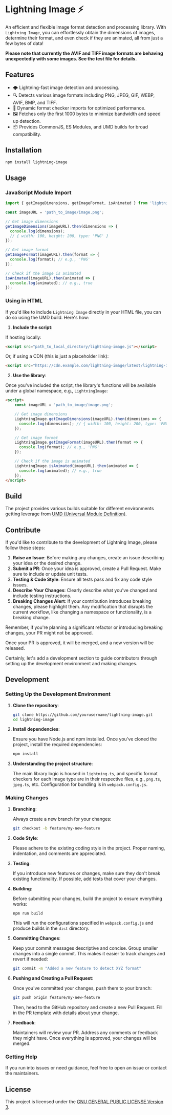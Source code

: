 # Lightning Image ⚡️

An efficient and flexible image format detection and processing library. With `Lightning Image`, you can effortlessly obtain the dimensions of images, determine their format, and even check if they are animated, all from just a few bytes of data!

**Please note that currently the AVIF and TIFF image formats are behaving unexpectedly with some images. See the test file for details.**

## Features
- 🌩️ Lightning-fast image detection and processing.
- 🔍 Detects various image formats including PNG, JPEG, GIF, WEBP, AVIF, BMP, and TIFF.
- 🔄 Dynamic format checker imports for optimized performance.
- 🖼️ Fetches only the first 1000 bytes to minimize bandwidth and speed up detection.
- 📦 Provides CommonJS, ES Modules, and UMD builds for broad compatibility.

## Installation

```bash
npm install lightning-image
```

## Usage

### JavaScript Module Import

```javascript
import { getImageDimensions, getImageFormat, isAnimated } from 'lightning-image';

const imageURL = 'path_to_image/image.png';

// Get image dimensions
getImageDimensions(imageURL).then(dimensions => {
  console.log(dimensions);
  // { width: 100, height: 200, type: 'PNG' }
});

// Get image format
getImageFormat(imageURL).then(format => {
  console.log(format); // e.g., 'PNG'
});

// Check if the image is animated
isAnimated(imageURL).then(animated => {
  console.log(animated); // e.g., true
});
```

### Using in HTML

If you'd like to include `Lightning Image` directly in your HTML file, you can do so using the UMD build. Here's how:

1. **Include the script**:

If hosting locally:
```html
<script src="path_to_local_directory/lightning-image.js"></script>
```

Or, if using a CDN (this is just a placeholder link):
```html
<script src="https://cdn.example.com/lightning-image/latest/lightning-image.js"></script>
```

2. **Use the library**:

Once you've included the script, the library's functions will be available under a global namespace, e.g., `LightningImage`:

```html
<script>
    const imageURL = 'path_to_image/image.png';

    // Get image dimensions
    LightningImage.getImageDimensions(imageURL).then(dimensions => {
      console.log(dimensions); // { width: 100, height: 200, type: 'PNG' }
    });

    // Get image format
    LightningImage.getImageFormat(imageURL).then(format => {
      console.log(format); // e.g., 'PNG'
    });

    // Check if the image is animated
    LightningImage.isAnimated(imageURL).then(animated => {
      console.log(animated); // e.g., true
    });
</script>
```

## Build

The project provides various builds suitable for different environments getting leverage from [UMD (Universal Module Definition)](https://github.com/umdjs/umd).

## Contribute

If you'd like to contribute to the development of Lightning Image, please follow these steps:

1. **Raise an Issue**: Before making any changes, create an issue describing your idea or the desired change.
2. **Submit a PR**: Once your idea is approved, create a Pull Request. Make sure to include or update unit tests.
3. **Testing & Code Style**: Ensure all tests pass and fix any code style issues.
4. **Describe Your Changes**: Clearly describe what you've changed and include testing instructions.
5. **Breaking Changes Alert**: If your contribution introduces breaking changes, please highlight them. Any modification that disrupts the current workflow, like changing a namespace or functionality, is a breaking change.

Remember, if you're planning a significant refactor or introducing breaking changes, your PR might not be approved.

Once your PR is approved, it will be merged, and a new version will be released.

Certainly, let's add a development section to guide contributors through setting up the development environment and making changes.

## Development

### Setting Up the Development Environment

1. **Clone the repository**:

    ```bash
    git clone https://github.com/yourusername/lightning-image.git
    cd lightning-image
    ```

2. **Install dependencies**:

    Ensure you have Node.js and npm installed. Once you've cloned the project, install the required dependencies:

    ```bash
    npm install
    ```

3. **Understanding the project structure**:

    The main library logic is housed in `lightning.ts`, and specific format checkers for each image type are in their respective files, e.g., `png.ts`, `jpeg.ts`, etc. Configuration for bundling is in `webpack.config.js`.

### Making Changes

1. **Branching**:

    Always create a new branch for your changes:

    ```bash
    git checkout -b feature/my-new-feature
    ```

2. **Code Style**:

    Please adhere to the existing coding style in the project. Proper naming, indentation, and comments are appreciated.

3. **Testing**:

    If you introduce new features or changes, make sure they don't break existing functionality. If possible, add tests that cover your changes.

4. **Building**:

    Before submitting your changes, build the project to ensure everything works:

    ```bash
    npm run build
    ```

    This will run the configurations specified in `webpack.config.js` and produce builds in the `dist` directory.

5. **Committing Changes**:

    Keep your commit messages descriptive and concise. Group smaller changes into a single commit. This makes it easier to track changes and revert if needed:

    ```bash
    git commit -m "Added a new feature to detect XYZ format"
    ```

6. **Pushing and Creating a Pull Request**:

    Once you've committed your changes, push them to your branch:

    ```bash
    git push origin feature/my-new-feature
    ```

    Then, head to the GitHub repository and create a new Pull Request. Fill in the PR template with details about your change.

7. **Feedback**:

    Maintainers will review your PR. Address any comments or feedback they might have. Once everything is approved, your changes will be merged.

### Getting Help

If you run into issues or need guidance, feel free to open an issue or contact the maintainers.

## License

This project is licensed under the [GNU GENERAL PUBLIC LICENSE Version 3](./LICENSE).
